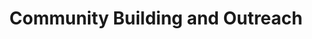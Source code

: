 ---
title: Community Building and Outreach
summary: A snapshot of my involvement in community building and outreach activities.
type: landing

cascade:
  - _target:
      kind: page
    params:
      show_breadcrumb: true

sections:
  - block: collection
    id: teaching
    content:
      title: Community Building and Outreach
      filters:
        folders:
          - teaching
    design:
      view: article-grid
      columns: 2
---